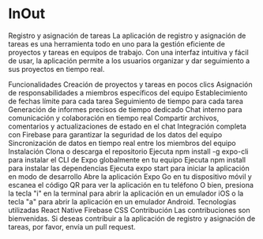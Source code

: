 # InOut
Registro y asignación de tareas
La aplicación de registro y asignación de tareas es una herramienta todo en uno para la gestión eficiente de proyectos y tareas en equipos de trabajo. Con una interfaz intuitiva y fácil de usar, la aplicación permite a los usuarios organizar y dar seguimiento a sus proyectos en tiempo real.

Funcionalidades
Creación de proyectos y tareas en pocos clics
Asignación de responsabilidades a miembros específicos del equipo
Establecimiento de fechas límite para cada tarea
Seguimiento de tiempo para cada tarea
Generación de informes precisos de tiempo dedicado
Chat interno para comunicación y colaboración en tiempo real
Compartir archivos, comentarios y actualizaciones de estado en el chat
Integración completa con Firebase para garantizar la seguridad de los datos del equipo
Sincronización de datos en tiempo real entre los miembros del equipo
Instalación
Clona o descarga el repositorio
Ejecuta npm install -g expo-cli para instalar el CLI de Expo globalmente en tu equipo
Ejecuta npm install para instalar las dependencias
Ejecuta expo start para iniciar la aplicación en modo de desarrollo
Abre la aplicación Expo Go en tu dispositivo móvil y escanea el código QR para ver la aplicación en tu teléfono
O bien, presiona la tecla "i" en la terminal para abrir la aplicación en un emulador iOS o la tecla "a" para abrir la aplicación en un emulador Android.
Tecnologías utilizadas
React Native
Firebase
CSS
Contribución
Las contribuciones son bienvenidas. Si deseas contribuir a la aplicación de registro y asignación de tareas, por favor, envía un pull request.
